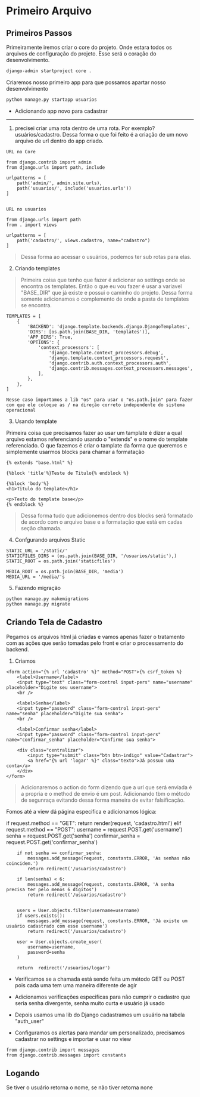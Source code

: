 # Primeiro Arquivo

## Primeiros Passos 

Primeiramente iremos criar o core do projeto. Onde estara todos os arquivos de configuração do projeto. Esse será o coração do desenvolvimento.
```bash
django-admin startproject core .
```

Criaremos nosso primeiro app para que possamos apartar nosso desenvolvimento
```bash
python manage.py startapp usuarios
```

* Adicionando app novo para cadastrar 

---

1. precisei criar uma rota dentro de uma rota. Por exemplo? usuários/cadastro. Dessa forma o que foi feito é a criação de um novo arquivo de url dentro do app criado.
```
URL no Core

from django.contrib import admin
from django.urls import path, include

urlpatterns = [
    path('admin/', admin.site.urls),
    path('usuarios/', include('usuarios.urls'))
]


URL no usuarios

from django.urls import path
from . import views

urlpatterns = [
    path('cadastro/', views.cadastro, name="cadastro")
]
```

> Dessa forma ao acessar o usuários, podemos ter sub rotas para elas.


2. Criando templates

> Primeira coisa que tenho que fazer é adicionar ao settings onde se encontra os templates. Então o que eu vou fazer é usar a variavel "BASE_DIR" que já existe e possui o caminho do projeto. Dessa forma somente adicionamos o complemento de onde a pasta de templates se encontra.
```
TEMPLATES = [
    {
        'BACKEND': 'django.template.backends.django.DjangoTemplates',
        'DIRS': [os.path.join(BASE_DIR, 'templates')],
        'APP_DIRS': True,
        'OPTIONS': {
            'context_processors': [
                'django.template.context_processors.debug',
                'django.template.context_processors.request',
                'django.contrib.auth.context_processors.auth',
                'django.contrib.messages.context_processors.messages',
            ],
        },
    },
]

Nesse caso importamos a lib "os" para usar o "os.path.join" para fazer com que ele coloque as / na direção correto independente do sistema operacional
```

3. Usando template

Primeira coisa que precisamos fazer ao usar um tamplate é dizer a qual arquivo estamos referenciando usando o "extends" e o nome do template referenciado. O que fazemos é criar o tamplate da forma que queremos e simplemente usarmos blocks para chamar a formatação

```
{% extends "base.html" %}

{%block 'title'%}Teste de Titulo{% endblock %}

{%block 'body'%}
<h1>Titulo do template</h1>

<p>Texto do template base</p>
{% endblock %}
```

> Dessa forma tudo que adicionemos dentro dos blocks será formatado de acordo com o arquivo base e a formatação que está em cadas seção chamada.

4. Confgurando arquivos Static
```
STATIC_URL = '/static/'
STATICFILES_DIRS = (os.path.join(BASE_DIR, '/usuarios/static'),)
STATIC_ROOT = os.path.join('staticfiles')

MEDIA_ROOT = os.path.join(BASE_DIR, 'media')
MEDIA_URL = '/media/'s
```

5. Fazendo migração
```
python manage.py makemigrations 
python manage.py migrate
```


## Criando Tela de Cadastro

Pegamos os arquivos html já criadas e vamos apenas fazer o tratamento com as ações que serão tomadas pelo front e criar o processamento do backend.

1. Criamos 
```
<form action="{% url 'cadastro' %}" method="POST">{% csrf_token %}
    <label>Username</label>
    <input type="text" class="form-control input-pers" name="username" placeholder="Digite seu username">
    <br />
                    
    <label>Senha</label>
    <input type="password" class="form-control input-pers" name="senha" placeholder="Digite sua senha">
    <br />

    <label>Confirmar senha</label>
    <input type="password" class="form-control input-pers" name="confirmar_senha" placeholder="Confirme sua senha">

    <div class="centralizar">
        <input type="submit" class="btn btn-indigo" value="Cadastrar">
        <a href="{% url 'logar' %}" class="texto">Já possuo uma conta</a>
    </div>
</form>
```

> Adicionaremos o action do form dizendo que a url que será enviada é a propria e o method de envio é um post. Adicionando tbm o método de segunraça evitando dessa forma maneira de evitar falsificação.


Fomos até a view dá página especifica e adicionamos lógica:

if request.method == "GET":
        return render(request, 'cadastro.html')
    elif request.method == "POST": 
        username = request.POST.get('username')
        senha = request.POST.get('senha')
        confirmar_senha = request.POST.get('confirmar_senha')

        if not senha == confirmar_senha:
            messages.add_message(request, constants.ERROR, 'As senhas não coincidem.')
            return redirect('/usuarios/cadastro')
        
        if len(senha) < 6:
            messages.add_message(request, constants.ERROR, 'A senha precisa ter pelo menos 6 dígitos')
            return redirect('/usuarios/cadastro')


        users = User.objects.filter(username=username)
        if users.exists():
            messages.add_message(request, constants.ERROR, 'Já existe um usuário cadastrado com esse username')
            return redirect('/usuarios/cadastro')
    
        user = User.objects.create_user(
            username=username,
            password=senha
        )

        return  redirect('/usuarios/logar')

* Verificamos se a chamada está sendo feita um método GET ou POST pois cada uma tem uma maneira diferente de agir

* Adicionamos verificações especificas para não cumprir o cadastro que seria senha divergente, senha muito curta e usuário já usado

* Depois usamos uma lib do Django cadastramos um usuário na tabela "auth_user"

* Configuramos os alertas para mandar um personalizado, precisamos cadastrar no settings e importar e usar no view
```
from django.contrib import messages
from django.contrib.messages import constants
```

## Logando

Se tiver o usuário retorna o nome, se não tiver retorna none